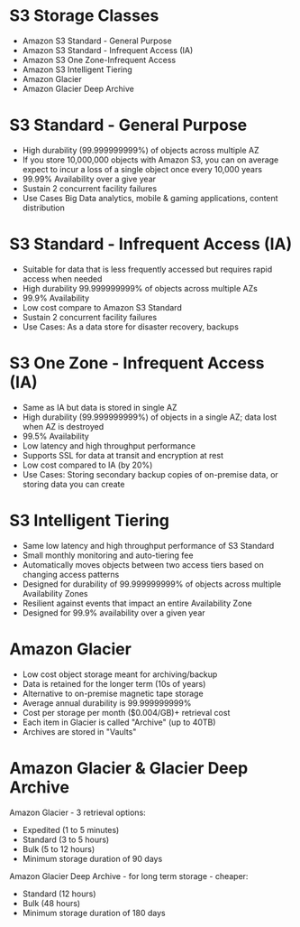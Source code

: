 # S3 Storage Classes

- Amazon S3 Standard - General Purpose
- Amazon S3 Standard - Infrequent Access (IA)
- Amazon S3 One Zone-Infrequent Access
- Amazon S3 Intelligent Tiering
- Amazon Glacier
- Amazon Glacier Deep Archive

# S3 Standard - General Purpose

- High durability (99.999999999%) of objects across multiple AZ
- If you store 10,000,000 objects with Amazon S3, you can on average expect to incur a loss of a single object once every 10,000 years
- 99.99% Availability over a give year
- Sustain 2 concurrent facility failures
- Use Cases Big Data analytics, mobile & gaming applications, content distribution

# S3 Standard - Infrequent Access (IA)

- Suitable for data that is less frequently accessed but requires rapid access when needed
- High durability 99.999999999% of objects across multiple AZs
- 99.9% Availability
- Low cost compare to Amazon S3 Standard
- Sustain 2 concurrent facility failures
- Use Cases: As a data store for disaster recovery, backups

# S3 One Zone - Infrequent Access (IA)

- Same as IA but data is stored in single AZ
- High durability (99.999999999%) of objects in a single AZ; data lost when AZ is destroyed
- 99.5% Availability
- Low latency and high throughput performance
- Supports SSL for data at transit and encryption at rest
- Low cost compared to IA (by 20%)
- Use Cases: Storing secondary backup copies of on-premise data, or storing data you can create

# S3 Intelligent Tiering

- Same low latency and high throughput performance of S3 Standard
- Small monthly monitoring and auto-tiering fee
- Automatically moves objects between two access tiers based on changing access patterns
- Designed for durability of 99.999999999% of objects across multiple Availability Zones
- Resilient against events that impact an entire Availability Zone
- Designed for 99.9% availability over a given year

# Amazon Glacier

- Low cost object storage meant for archiving/backup
- Data is retained for the longer term (10s of years)
- Alternative to on-premise magnetic tape storage
- Average annual durability is 99.999999999%
- Cost per storage per month ($0.004/GB)+ retrieval cost
- Each item in Glacier is called "Archive" (up to 40TB)
- Archives are stored in "Vaults"

# Amazon Glacier & Glacier Deep Archive

Amazon Glacier - 3 retrieval options:
- Expedited (1 to 5 minutes)
- Standard (3 to 5 hours)
- Bulk (5 to 12 hours)
- Minimum storage duration of 90 days

Amazon Glacier Deep Archive - for long term storage - cheaper:
- Standard (12 hours)
- Bulk (48 hours)
- Minimum storage duration of 180 days